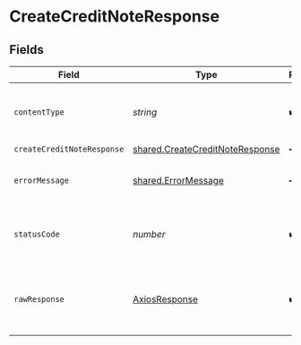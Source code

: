 # CreateCreditNoteResponse


## Fields

| Field                                                                                     | Type                                                                                      | Required                                                                                  | Description                                                                               |
| ----------------------------------------------------------------------------------------- | ----------------------------------------------------------------------------------------- | ----------------------------------------------------------------------------------------- | ----------------------------------------------------------------------------------------- |
| `contentType`                                                                             | *string*                                                                                  | :heavy_check_mark:                                                                        | HTTP response content type for this operation                                             |
| `createCreditNoteResponse`                                                                | [shared.CreateCreditNoteResponse](../../../sdk/models/shared/createcreditnoteresponse.md) | :heavy_minus_sign:                                                                        | Success                                                                                   |
| `errorMessage`                                                                            | [shared.ErrorMessage](../../../sdk/models/shared/errormessage.md)                         | :heavy_minus_sign:                                                                        | The request made is not valid.                                                            |
| `statusCode`                                                                              | *number*                                                                                  | :heavy_check_mark:                                                                        | HTTP response status code for this operation                                              |
| `rawResponse`                                                                             | [AxiosResponse](https://axios-http.com/docs/res_schema)                                   | :heavy_check_mark:                                                                        | Raw HTTP response; suitable for custom response parsing                                   |